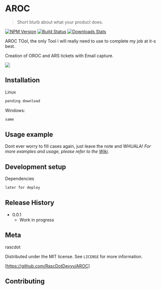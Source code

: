 # AROC
> Short blurb about what your product does.

[![NPM Version][npm-image]][npm-url]
[![Build Status][travis-image]][travis-url]
[![Downloads Stats][npm-downloads]][npm-url]

AROC TOol, the only Tool i will really need to use to complete my job at it-s best.

Creation of OROC and ARS tickets with Email capture. 

![](header.png)

## Installation
Linux

```sh
pending download
```

Windows:

```sh
same
```

## Usage example

Dont ever worry to fill cases again, just leave the note and WHUALA!
_For more examples and usage, please refer to the [Wiki][wiki]._

## Development setup

Dependencies
```sh
later for deploy 
```

## Release History


* 0.0.1
    * Work in progress

## Meta

rascdot

Distributed under the MIT license. See ``LICENSE`` for more information.

[https://github.com/RascDotDevvv/AROC]

## Contributing

<!-- Markdown link & img dfn's -->
[npm-image]: https://img.shields.io/npm/v/datadog-metrics.svg?style=flat-square
[npm-url]: https://npmjs.org/package/datadog-metrics
[npm-downloads]: https://img.shields.io/npm/dm/datadog-metrics.svg?style=flat-square
[travis-image]: https://img.shields.io/travis/dbader/node-datadog-metrics/master.svg?style=flat-square
[travis-url]: https://travis-ci.org/dbader/node-datadog-metrics
[wiki]: https://github.com/yourname/yourproject/wiki
